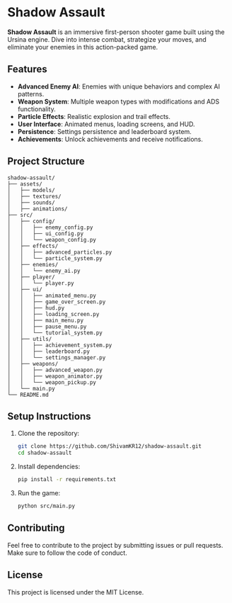 # Shadow Assault

**Shadow Assault** is an immersive first-person shooter game built using the Ursina engine. Dive into intense combat, strategize your moves, and eliminate your enemies in this action-packed game.

## Features
- **Advanced Enemy AI**: Enemies with unique behaviors and complex AI patterns.
- **Weapon System**: Multiple weapon types with modifications and ADS functionality.
- **Particle Effects**: Realistic explosion and trail effects.
- **User Interface**: Animated menus, loading screens, and HUD.
- **Persistence**: Settings persistence and leaderboard system.
- **Achievements**: Unlock achievements and receive notifications.

## Project Structure
```plaintext
shadow-assault/
├── assets/
│   ├── models/
│   ├── textures/
│   ├── sounds/
│   ├── animations/
├── src/
│   ├── config/
│   │   ├── enemy_config.py
│   │   ├── ui_config.py
│   │   └── weapon_config.py
│   ├── effects/
│   │   ├── advanced_particles.py
│   │   └── particle_system.py
│   ├── enemies/
│   │   └── enemy_ai.py
│   ├── player/
│   │   └── player.py
│   ├── ui/
│   │   ├── animated_menu.py
│   │   ├── game_over_screen.py
│   │   ├── hud.py
│   │   ├── loading_screen.py
│   │   ├── main_menu.py
│   │   ├── pause_menu.py
│   │   └── tutorial_system.py
│   ├── utils/
│   │   ├── achievement_system.py
│   │   ├── leaderboard.py
│   │   └── settings_manager.py
│   ├── weapons/
│   │   ├── advanced_weapon.py
│   │   ├── weapon_animator.py
│   │   └── weapon_pickup.py
│   └── main.py
└── README.md
```

## Setup Instructions
1. Clone the repository:
   ```sh
   git clone https://github.com/ShivamKR12/shadow-assault.git
   cd shadow-assault
   ```

2. Install dependencies:
   ```sh
   pip install -r requirements.txt
   ```

3. Run the game:
   ```sh
   python src/main.py
   ```

## Contributing
Feel free to contribute to the project by submitting issues or pull requests. Make sure to follow the code of conduct.

## License
This project is licensed under the MIT License.
